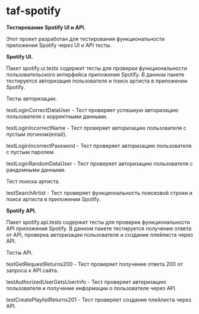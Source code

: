 # taf-spotify

**Тестирование Spotify UI и API.**

Этот проект разработан для тестирования функциональности приложения Spotify через UI и API тесты.

**Spotify UI.**

Пакет spotify.ui.tests содержит тесты для проверки функциональности пользовательского интерфейса приложения Spotify. В данном пакете тестируется авторизация пользователя и поиск артиста в приложении Spotify.

Тесты авторизации.

testLoginCorrectDataUser - Тест проверяет успешную авторизацию пользователя с корректными данными.

testLoginIncorrectName - Тест проверяет авторизацию пользователя с пустым логином(email).

testLoginIncorrectPassword - Тест проверяет авторизацию пользователя с пустым паролем.

testLoginRandomDataUser - Тест проверяет авторизацию пользователя с рандомными данными.

Тест поиска артиста.

testSearchArtist - Тест проверяет функциональность поисковой строки и поиск артиста в приложении Spotify.


**Spotify API.**


Пакет spotify.api.tests содержит тесты для проверки функциональности API приложения Spotify.
В данном пакете тестируется получение ответа от API, проверка авторизации пользователя и создание плейлиста через API.

Тесты API.

testGetRequestReturns200 - Тест проверяет получение ответа 200 от запроса к API сайта.

testAuthorizedUserGetsUserInfo - Тест проверяет авторизацию пользователя и получение информации о пользователе через API.

testCreatePlaylistReturns201 - Тест проверяет создание плейлиста через API.
